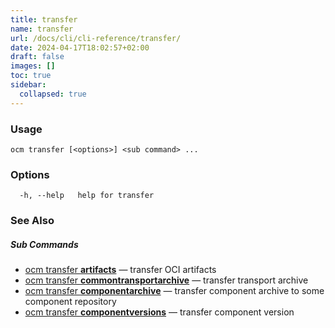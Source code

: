 ```yaml
---
title: transfer
name: transfer
url: /docs/cli/cli-reference/transfer/
date: 2024-04-17T18:02:57+02:00
draft: false
images: []
toc: true
sidebar:
  collapsed: true
---
```

### Usage

```
ocm transfer [<options>] <sub command> ...
```

### Options

```
  -h, --help   help for transfer
```

### See Also



##### Sub Commands

* [ocm transfer <b>artifacts</b>](/docs/cli/cli-reference/transfer/artifacts)	 &mdash; transfer OCI artifacts
* [ocm transfer <b>commontransportarchive</b>](/docs/cli/cli-reference/transfer/commontransportarchive)	 &mdash; transfer transport archive
* [ocm transfer <b>componentarchive</b>](/docs/cli/cli-reference/transfer/componentarchive)	 &mdash; transfer component archive to some component repository
* [ocm transfer <b>componentversions</b>](/docs/cli/cli-reference/transfer/componentversions)	 &mdash; transfer component version

